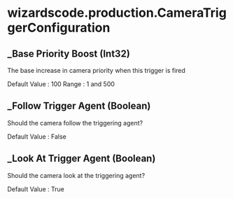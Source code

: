 # wizardscode.production.CameraTriggerConfiguration

## _Base Priority Boost (Int32)

The base increase in camera priority when this trigger is fired

Default Value     : 100
Range             : 1 and 500


## _Follow Trigger Agent (Boolean)

Should the camera follow the triggering agent?

Default Value     : False


## _Look At Trigger Agent (Boolean)

Should the camera look at the triggering agent?

Default Value     : True

